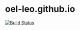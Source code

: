# oel-leo.github.io

[![Build Status](https://travis-ci.org/oel-leo/oel-leo.github.io.svg?branch=develop)](https://travis-ci.org/oel-leo/oel-leo.github.io)
